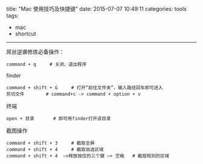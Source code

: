 title: "Mac 使用技巧及快捷键"
date: 2015-07-07 10:49:11
categories: tools
tags:
  - mac
  - shortcut
---
屌丝逆袭修炼必备操作：

	command + q		# 关闭、退出程序

finder
	
	command + shift + G		# 打开“前往文件夹”，输入路径回车即可进入
	剪切文件		# command+c -> command + option + v

终端

	open + 目录		# 即可用finder打开该目录

截图操作

	command + shift + 3		# 截取全屏
    command + shift + 4		# 截取自选区域
    command + shift + 4  —>释放按住的三个键 —> 空格   # 截取规则的区域